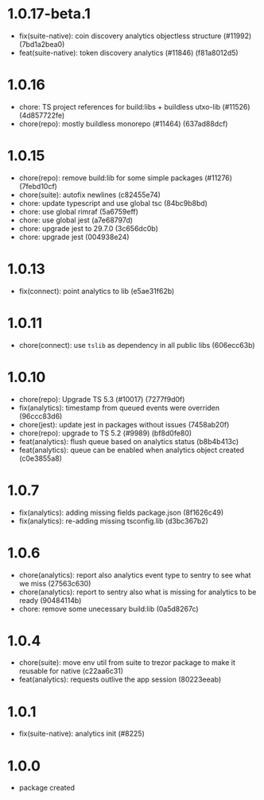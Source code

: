 # 1.0.17-beta.1

-   fix(suite-native): coin discovery analytics objectless structure (#11992) (7bd1a2bea0)
-   feat(suite-native): token discovery analytics (#11846) (f81a8012d5)

# 1.0.16

-   chore: TS project references for build:libs + buildless utxo-lib (#11526) (4d857722fe)
-   chore(repo): mostly buildless monorepo (#11464) (637ad88dcf)

# 1.0.15

-   chore(repo): remove build:lib for some simple packages (#11276) (7febd10cf)
-   chore(suite): autofix newlines (c82455e74)
-   chore: update typescript and use global tsc (84bc9b8bd)
-   chore: use global rimraf (5a6759eff)
-   chore: use global jest (a7e68797d)
-   chore: upgrade jest to 29.7.0 (3c656dc0b)
-   chore: upgrade jest (004938e24)

# 1.0.13

-   fix(connect): point analytics to lib (e5ae31f62b)

# 1.0.11

-   chore(connect): use `tslib` as dependency in all public libs (606ecc63b)

# 1.0.10

-   chore(repo): Upgrade TS 5.3 (#10017) (7277f9d0f)
-   fix(analytics): timestamp from queued events were overriden (96ccc83d6)
-   chore(jest): update jest in packages without issues (7458ab20f)
-   chore(repo): upgrade to TS 5.2 (#9989) (bf8d0fe80)
-   feat(analytics): flush queue based on analytics status (b8b4b413c)
-   feat(analytics): queue can be enabled when analytics object created (c0e3855a8)

# 1.0.7

-   fix(analytics): adding missing fields package.json (8f1626c49)
-   fix(analytics): re-adding missing tsconfig.lib (d3bc367b2)

# 1.0.6

-   chore(analytics): report also analytics event type to sentry to see what we miss (27563c630)
-   chore(analytics): report to sentry also what is missing for analytics to be ready (90484114b)
-   chore: remove some unecessary build:lib (0a5d8267c)

# 1.0.4

-   chore(suite): move env util from suite to trezor package to make it reusable for native (c22aa6c31)
-   feat(analytics): requests outlive the app session (80223eeab)

# 1.0.1

-   fix(suite-native): analytics init (#8225)

# 1.0.0

-   package created
